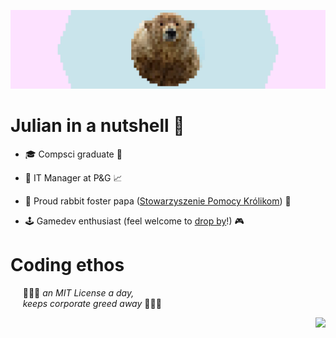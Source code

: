 ![banner](https://raw.githubusercontent.com/julzerinos/julzerinos/main/banner.png)

# Julian in a nutshell 🐻

 * 🎓 Compsci graduate 🎉

 * 💼 IT Manager at P&G 📈

 * 🐇 Proud rabbit foster papa ([Stowarzyszenie Pomocy Królikom](https://kroliki.net/pl/)) 🐰

 * 🕹 Gamedev enthusiast (feel welcome to [drop by](https://julzerinos.itch.io)!) 🎮

# Coding ethos

&nbsp;&nbsp;&nbsp;&nbsp; 💸💸💸 *an MIT License a day,*  
&nbsp;&nbsp;&nbsp;&nbsp; *keeps corporate greed away* 💸💸💸

<a href="https://github.com/julzerinos">
  <img align="right" src="https://github-readme-stats.vercel.app/api?username=julzerinos&show_icons=true&theme=cobalt" />
</a>
